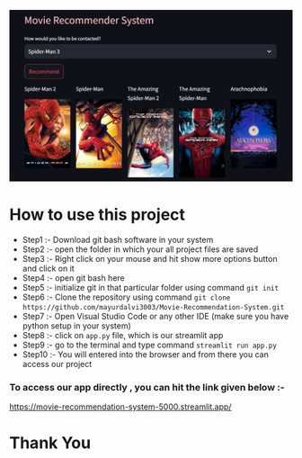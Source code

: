 ![Alt Text](https://github.com/mayurdalvi3003/Movie-Recommendation-System/blob/master/Output%20of%20our%20model.png)
# How to use this project 
- Step1 :- Download git bash software in your system
- Step2 :- open the folder in which your all project files are saved
- Step3 :- Right click on your mouse and hit show more options button and click on it
- Step4 :- open git bash here
- Step5 :- initialize git in that particular folder using command  `git init`
- Step6 :- Clone the repository using command `git clone https://github.com/mayurdalvi3003/Movie-Recommendation-System.git`
- Step7 :- Open Visual Studio Code or any other IDE (make sure you have python setup in your system)
- Step8 :- click on `app.py` file, which is our streamlit app
- Step9 :- go to the terminal and type command `streamlit run app.py`
- Step10 :- You will entered into the browser and from there you can access our project


### To access our app directly , you can hit the link given below :- 
https://movie-recommendation-system-5000.streamlit.app/

# Thank You
